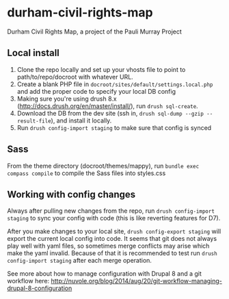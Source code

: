 # durham-civil-rights-map
Durham Civil Rights Map, a project of the Pauli Murray Project

## Local install

1. Clone the repo locally and set up your vhosts file to point to path/to/repo/docroot with whatever URL.
2. Create a blank PHP file in `docroot/sites/default/settings.local.php` and add the proper code to specify your local DB config
3. Making sure you're using drush 8.x (http://docs.drush.org/en/master/install/), run `drush sql-create`.
4. Download the DB from the dev site (ssh in, `drush sql-dump --gzip --result-file`), and install it locally.
5. Run `drush config-import staging` to make sure that config is synced

## Sass
From the theme directory (docroot/themes/mappy), run `bundle exec compass compile` to compile the Sass files into styles.css

## Working with config changes

Always after pulling new changes from the repo, run `drush config-import staging` to sync your config with code (this is like reverting features for D7).

After you make changes to your local site, `drush config-export staging` will export the current local config into code. It seems that git does not always play well with yaml files, so sometimes merge conflicts
may arise which make the yaml invalid. Because of that it is recommended to test run `drush config-import staging` after each merge operation.

See more about how to manage configuration with Drupal 8 and a git workflow here: http://nuvole.org/blog/2014/aug/20/git-workflow-managing-drupal-8-configuration

